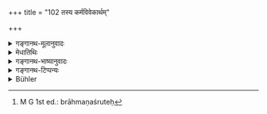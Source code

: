 +++
title = "102 तस्य कर्मविवेकार्थम्"

+++

<details><summary>गङ्गानथ-मूलानुवादः</summary>

It was for the purpose of regulating the actions of the Brāhmaṇa,—and incidentally of others also,—that the wise Manu Svāyambhuva Elaborated these institutes.—(102)
</details>

<details><summary>मेधातिथिः</summary>

सर्वस्याः ब्राह्मणस्तुतेः[^१५०] फलप्रदर्शनार्थं श्लोको ऽयम् । एवंविधम् **इदं** महार्थं **शास्त्रं** यत् **तस्य**, स्वमहिम्नात्यन्तिकेन महत्तमस्य ब्राह्मणस्य, **कर्मविवेकार्थं,** इमानि कर्माणि कर्तव्यानि इमानि वर्ज्याणि, एष विवेकस् तदर्थम्  । **शेषाणां** च क्षत्रियादीनाम् **अनुपूर्वशः** प्राधान्याद् ब्राह्मणस्यानुषङ्गात् क्षत्रियादीनाम् इदं शास्त्रम् **अकल्पयत्** कृतवान् ॥ १.१०२ ॥


[^१५०]:
     M G 1st ed.: brāhmaṇaśruteḥ
</details>

<details><summary>गङ्गानथ-भाष्यानुवादः</summary>

This verse serves the purpose of indicating the upshot of the entire eulogium pronounced on the Brāhmaṇa (in the foregoing verses);—\[the sense being\]—‘These institutes are so important that they serve the purposes of the Brāhmana who is endowed with a high degree of supremacy due to his own inherent excellence’;—‘*for the puryose of regulating the actions*,’—*i.e*. for the purposes of *regulating*, in the form ‘such and such acts should be done, and such and such others should be avoided’;—‘*of others also*,’ *i.e*. of the *Kṣatriya* and the rest;—‘*Incidentally*,’—*i.e*. primarily for the Brāhmaṇa, and only incidentally for the *Kṣatriya* and other castes;—‘*he elaborated*.’—set forth,—‘*these institutes* .’—(102)
</details>

<details><summary>गङ्गानथ-टिप्पन्यः</summary>

‘*Svāyambhuvo manuḥ*’—This does not mean ‘Manu, who sprang from the
self-existent’; it means only ‘Manu, Svāyambhuva *by
name*’;—‘*Svāyambhuva*’ being the proper name of one of the Manus.

*Anupūrvaśaḥ*;—‘Incidentally’ (Medhātithi);—‘in due order’ (Rāmacandra).
</details>

<details><summary>Bühler</summary>

102	In order to clearly settle his duties those of the other (castes) according to their order, wise Manu sprung from the Self-existent, composed these Institutes (of the sacred Law).
</details>
